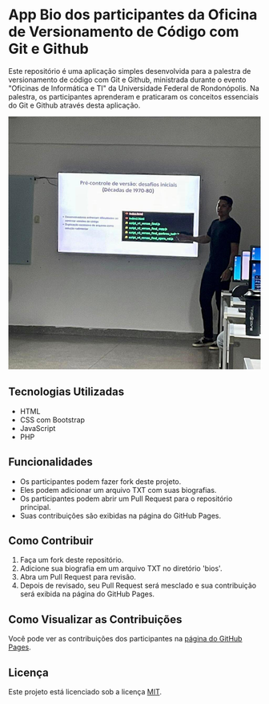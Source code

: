 
# App Bio dos participantes da Oficina de Versionamento de Código com Git e Github

Este repositório é uma aplicação simples desenvolvida para a palestra de versionamento de código com Git e Github, ministrada durante o evento "Oficinas de Informática e TI" da Universidade Federal de Rondonópolis. Na palestra, os participantes aprenderam e praticaram os conceitos essenciais do Git e Github através desta aplicação.


![Apresentação Oficina de Versioanemento de código com Git e Github](img/70a44e80-8fec-4f16-9ebd-7cda1a978e91.jpeg)

## Tecnologias Utilizadas

- HTML
- CSS com Bootstrap
- JavaScript
- PHP

## Funcionalidades

- Os participantes podem fazer fork deste projeto.
- Eles podem adicionar um arquivo TXT com suas biografias.
- Os participantes podem abrir um Pull Request para o repositório principal.
- Suas contribuições são exibidas na página do GitHub Pages.

## Como Contribuir

1. Faça um fork deste repositório.
2. Adicione sua biografia em um arquivo TXT no diretório 'bios'.
3. Abra um Pull Request para revisão.
4. Depois de revisado, seu Pull Request será mesclado e sua contribuição será exibida na página do GitHub Pages.

## Como Visualizar as Contribuições

Você pode ver as contribuições dos participantes na [página do GitHub Pages](https://felipeverse.github.io/app-bio-participantes-oficina/).

## Licença

Este projeto está licenciado sob a licença [MIT](https://opensource.org/licenses/MIT).
